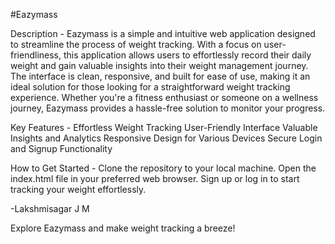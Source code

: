 #Eazymass


Description - 
Eazymass is a simple and intuitive web application designed to streamline the process of weight tracking. With a focus on user-friendliness, this application allows users to effortlessly record their daily weight and gain valuable insights into their weight management journey. The interface is clean, responsive, and built for ease of use, making it an ideal solution for those looking for a straightforward weight tracking experience. Whether you're a fitness enthusiast or someone on a wellness journey, Eazymass provides a hassle-free solution to monitor your progress.

Key Features -
Effortless Weight Tracking
User-Friendly Interface
Valuable Insights and Analytics
Responsive Design for Various Devices
Secure Login and Signup Functionality


How to Get Started -
Clone the repository to your local machine.
Open the index.html file in your preferred web browser.
Sign up or log in to start tracking your weight effortlessly.


-Lakshmisagar J M 

Explore Eazymass and make weight tracking a breeze!
